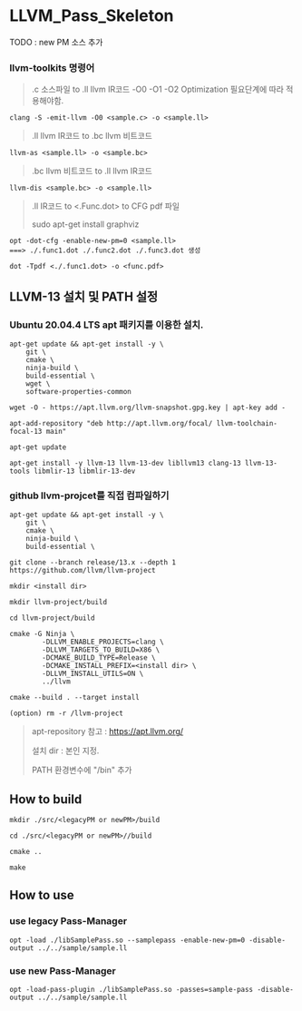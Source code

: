 # LLVM_Pass_Skeleton

TODO : new PM 소스 추가
### llvm-toolkits 명령어
> .c 소스파일 to .ll llvm IR코드
> -O0 -O1 -O2 Optimization 필요단계에 따라 적용해야함.
```
clang -S -emit-llvm -O0 <sample.c> -o <sample.ll>
```
> .ll llvm IR코드 to .bc llvm 비트코드
```
llvm-as <sample.ll> -o <sample.bc>
```
> .bc llvm 비트코드 to .ll llvm IR코드
```
llvm-dis <sample.bc> -o <sample.ll>
```
> .ll IR코드 to <.Func.dot> to CFG pdf 파일
> 
> sudo apt-get install graphviz
```
opt -dot-cfg -enable-new-pm=0 <sample.ll>
===> ./.func1.dot ./.func2.dot ./.func3.dot 생성 

dot -Tpdf <./.func1.dot> -o <func.pdf>
```

##
## LLVM-13 설치 및 PATH 설정

### Ubuntu 20.04.4 LTS apt 패키지를 이용한 설치.
```
apt-get update && apt-get install -y \
    git \
    cmake \
    ninja-build \
    build-essential \
    wget \
    software-properties-common
    
wget -O - https://apt.llvm.org/llvm-snapshot.gpg.key | apt-key add -

apt-add-repository "deb http://apt.llvm.org/focal/ llvm-toolchain-focal-13 main" 

apt-get update

apt-get install -y llvm-13 llvm-13-dev libllvm13 clang-13 llvm-13-tools libmlir-13 libmlir-13-dev
```


### github llvm-projcet를 직접 컴파일하기
```
apt-get update && apt-get install -y \
    git \
    cmake \
    ninja-build \
    build-essential \

git clone --branch release/13.x --depth 1 https://github.com/llvm/llvm-project

mkdir <install dir>

mkdir llvm-project/build

cd llvm-project/build

cmake -G Ninja \
        -DLLVM_ENABLE_PROJECTS=clang \
        -DLLVM_TARGETS_TO_BUILD=X86 \
        -DCMAKE_BUILD_TYPE=Release \
        -DCMAKE_INSTALL_PREFIX=<install dir> \
        -DLLVM_INSTALL_UTILS=ON \
        ../llvm

cmake --build . --target install

(option) rm -r /llvm-project

```

> apt-repository 참고 : https://apt.llvm.org/
> 
> 설치 dir : <install dir> 본인 지정.
>
> PATH 환경변수에 "<install dir>/bin" 추가

##
## How to build
```
mkdir ./src/<legacyPM or newPM>/build

cd ./src/<legacyPM or newPM>//build

cmake ..

make
```

##
## How to use
### use legacy Pass-Manager
```
opt -load ./libSamplePass.so --samplepass -enable-new-pm=0 -disable-output ../../sample/sample.ll
```

### use new Pass-Manager
```
opt -load-pass-plugin ./libSamplePass.so -passes=sample-pass -disable-output ../../sample/sample.ll
```

